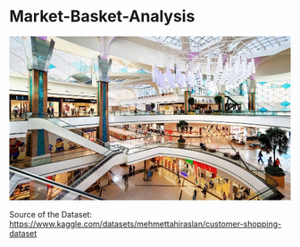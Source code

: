 # Market-Basket-Analysis

![turkey mall](images/turkey-mall.jpeg)

Source of the Dataset: https://www.kaggle.com/datasets/mehmettahiraslan/customer-shopping-dataset
